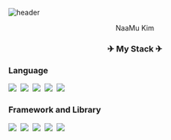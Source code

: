 ![header](https://capsule-render.vercel.app/api?type=soft&color=auto&height=150&section=header&text=JiWonKim&fontSize=70&animation=twinkling)

<p align="center">NaaMu Kim</p>

<h3 align="center">✈ My Stack ✈</h3>

<p align="center">
  <h3>Language</h3>
  <img src="https://img.shields.io/badge/HTML-E34F26?style=flat-square&logo=HTML5&logoColor=white"/></a>&nbsp 
  <img src="https://img.shields.io/badge/javascript-ffb13b?style=flat-square&logo=javascript&logoColor=white"/></a>&nbsp 
  <img src="https://img.shields.io/badge/C-A8B9CC?style=flat-square&logo=C&logoColor=white"/></a>&nbsp 
  <img src="https://img.shields.io/badge/css-1572B6?style=flat-square&logo=css3&logoColor=white"/></a>&nbsp 
  <img src="https://img.shields.io/badge/Typescript-3178C6?style=flat-square&logo=typescript&logoColor=white"/></a>&nbsp 
  <br/>
  <h3>Framework and Library</h3>
  <img src="https://img.shields.io/badge/React-61DAFB?style=flat-square&logo=React&logoColor=white"/></a>&nbsp 
  <img src="https://img.shields.io/badge/express-000000?style=flat-square&logo=Express&logoColor=white"/></a>&nbsp 
  <img src="https://img.shields.io/badge/styled-components-DB7093?style=flat-square&logo=styled-components&logoColor=white"/></a>&nbsp 
  <img src="https://img.shields.io/badge/Next.js-000000?style=flat-square&logo=Next.js&logoColor=white"/></a>&nbsp 
  <img src="https://img.shields.io/badge/aws-333664?style=flat-square&logo=amazon-aws&logoColor=white"/></a>&nbsp 
<p>
